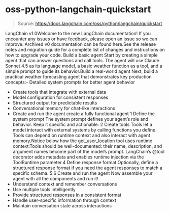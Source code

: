 # oss-python-langchain-quickstart

> Source: https://docs.langchain.com/oss/python/langchain/quickstart

LangChain v1.0Welcome to the new LangChain documentation! If you encounter any issues or have feedback, please open an issue so we can improve. Archived v0 documentation can be found here.See the release notes and migration guide for a complete list of changes and instructions on how to upgrade your code.
Build a basic agent
Start by creating a simple agent that can answer questions and call tools. The agent will use Claude Sonnet 4.5 as its language model, a basic weather function as a tool, and a simple prompt to guide its behavior.Build a real-world agent
Next, build a practical weather forecasting agent that demonstrates key production concepts:- Detailed system prompts for better agent behavior
- Create tools that integrate with external data
- Model configuration for consistent responses
- Structured output for predictable results
- Conversational memory for chat-like interactions
- Create and run the agent create a fully functional agent
1
Define the system prompt
The system prompt defines your agent’s role and behavior. Keep it specific and actionable:
2
Create tools
Tools let a model interact with external systems by calling functions you define.
Tools can depend on runtime context and also interact with agent memory.Notice below how the
get_user_location
tool uses runtime context:Tools should be well-documented: their name, description, and argument names become part of the model’s prompt.
LangChain’s
@tool
decorator adds metadata and enables runtime injection via the ToolRuntime
parameter.4
Define response format
Optionally, define a structured response format if you need the agent responses to match
a specific schema.
5
6
Create and run the agent
Now assemble your agent with all the components and run it!
- Understand context and remember conversations
- Use multiple tools intelligently
- Provide structured responses in a consistent format
- Handle user-specific information through context
- Maintain conversation state across interactions